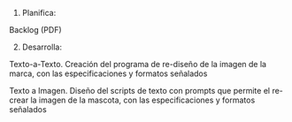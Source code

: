 1. Planifica:

Backlog (PDF)

2. Desarrolla:

Texto-a-Texto. Creación del programa de re-diseño de la imagen de la marca, con las especificaciones y formatos señalados

Texto a Imagen. Diseño del scripts de texto con prompts que permite el re-crear la imagen de la mascota, con las especificaciones y formatos señalados

